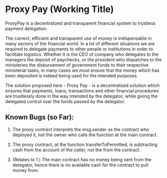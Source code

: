 # Proxy Pay (Working Title)

ProxyPay is a decentralized and transparent financial system to trustless payment delegation.

The correct, efficient and transparent use of money is indispensable in many sectors of the financial world.
In a lot of different situations we are required to delegate payments to other people or institutions in order to facilitate logistics. Whether it is the CEO of company who delegates to the managers the deposit of paychecks, or the president who dispatches to the ministeries the disbursement of government funds to their
respective ministerial tasks, in many cases we must ensure that the money which has been deposited is indeed being used for the intended purposes.

The solution proposed here - Proxy Pay - is a decentralized solution which ensures that payments, loans, transactions and other financial procedures are trustlessly done in the way intended by the delegator, while giving the delegated control over the funds passed by the delegator.

## Known Bugs (so Far):

1. The proxy contract interprets the msg.sender as the contract who deployed it, not the owner who calls the
   function at the main contract.

2. The proxy contract, at the function transferToPermitted, is subtracting cash from the account of the caller, not
   the from the contract.

3. (Relates to 1.) The main contract has no money being sent from the delegator, hence there is no available cash for the contract to pull money from.
